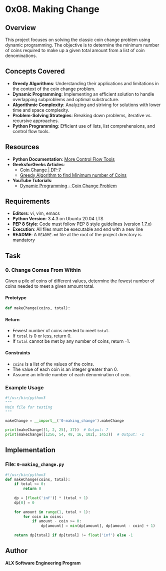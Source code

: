 # 0x08. Making Change

## Overview
This project focuses on solving the classic coin change problem using dynamic programming. The objective is to determine the minimum number of coins required to make up a given total amount from a list of coin denominations.

## Concepts Covered
- **Greedy Algorithms**: Understanding their applications and limitations in the context of the coin change problem.
- **Dynamic Programming**: Implementing an efficient solution to handle overlapping subproblems and optimal substructure.
- **Algorithmic Complexity**: Analyzing and striving for solutions with lower time and space complexity.
- **Problem-Solving Strategies**: Breaking down problems, iterative vs. recursive approaches.
- **Python Programming**: Efficient use of lists, list comprehensions, and control flow tools.

## Resources
- **Python Documentation**: [More Control Flow Tools](https://docs.python.org/3/tutorial/controlflow.html)
- **GeeksforGeeks Articles**: 
  - [Coin Change | DP-7](https://www.geeksforgeeks.org/coin-change-dp-7/)
  - [Greedy Algorithm to find Minimum number of Coins](https://www.geeksforgeeks.org/greedy-algorithm-to-find-minimum-number-of-coins/)
- **YouTube Tutorials**: 
  - [Dynamic Programming - Coin Change Problem](https://www.youtube.com/watch?v=Y0ZqKpToTic)

## Requirements
- **Editors**: vi, vim, emacs
- **Python Version**: 3.4.3 on Ubuntu 20.04 LTS
- **PEP 8 Style**: Code must follow PEP 8 style guidelines (version 1.7.x)
- **Execution**: All files must be executable and end with a new line
- **README**: A `README.md` file at the root of the project directory is mandatory

## Task

### 0. Change Comes From Within
Given a pile of coins of different values, determine the fewest number of coins needed to meet a given amount total.

#### Prototype
```python
def makeChange(coins, total):
```

#### Return
- Fewest number of coins needed to meet `total`.
- If `total` is 0 or less, return 0.
- If `total` cannot be met by any number of coins, return -1.

#### Constraints
- `coins` is a list of the values of the coins.
- The value of each coin is an integer greater than 0.
- Assume an infinite number of each denomination of coin.

### Example Usage
```python
#!/usr/bin/python3
"""
Main file for testing
"""

makeChange = __import__('0-making_change').makeChange

print(makeChange([1, 2, 25], 37))  # Output: 7
print(makeChange([1256, 54, 48, 16, 102], 1453))  # Output: -1
```

## Implementation

### File: `0-making_change.py`
```python
#!/usr/bin/python3
def makeChange(coins, total):
    if total <= 0:
        return 0
    
    dp = [float('inf')] * (total + 1)
    dp[0] = 0
    
    for amount in range(1, total + 1):
        for coin in coins:
            if amount - coin >= 0:
                dp[amount] = min(dp[amount], dp[amount - coin] + 1)
    
    return dp[total] if dp[total] != float('inf') else -1
```

## Author
**ALX Software Engineering Program**

